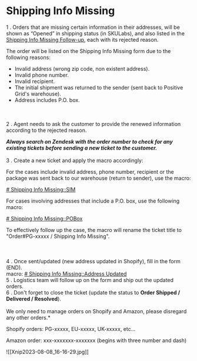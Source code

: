# Shipping Info Missing

1 . Orders that are missing certain information in their addresses, will be shown as “Opened” in shipping status (in SKULabs), and also listed in the [Shipping Info Missing Follow-up](https://docs.google.com/spreadsheets/d/1JGEB4lF3NW7xdm78EnAu3EREmbbfI07jiRqdN3u9QWw/edit?usp=sharing), each with its rejected reason.  

The order will be listed on the Shipping Info Missing form due to the following reasons:

- Invalid address (wrong zip code, non existent address).
- Invalid phone number.
- Invalid recipient. 
- The initial shipment was returned to the sender (sent back to Positive Grid's warehouse). 
- Address includes P.O. box.
<br>
<br>
2 . Agent needs to ask the customer to provide the renewed information according to the rejected reason. 

***Always search on Zendesk with the order number to check for any existing tickets before sending a new ticket to the customer.***
<br>
<br>
3 . Create a new ticket and apply the macro accordingly:

For the cases include invalid address, phone number, recipient or the package was sent back to our warehouse (return to sender), use the macro:

 <u># Shipping Info Missing::SIM</u>

For cases involving addresses that include a P.O. box, use the following macro:

<u># Shipping Info Missing::POBox</u>

To effectively follow up the case, the macro will rename the ticket title to "Order#PG-xxxxx / Shipping Info Missing".
<br>   
<br>   
4 . Once sent/updated (new address updated in Shopify), fill in the form (END).  
macro: <u># Shipping Info Missing::Address Updated</u>
   <br>
5 . Logistics team will follow up on the form and ship out the updated orders.
<br>
6 . Don't forget to close the ticket (update the status to **Order Shipped / Delivered / Resolved**). 
<br>
<br>
We only need to manage orders on Shopify and Amazon, please disregard any other orders.*

Shopify orders: PG-xxxxx, EU-xxxxx, UK-xxxxx, etc...

Amazon order: xxx-xxxxxxx-xxxxxxx 
(begins with three number and dash)


![[Xnip2023-08-08_16-16-29.jpg]]